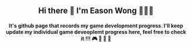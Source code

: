 <h2 align="center"> Hi there 👋 I'm Eason Wong 👹👺🤡 </h2>

<h4 align="center"> It's github page that records my game development progress. I'll keep update my individual game deveoplemt progress here, feel free to check it !!! 🎮 👾 🤖 🎲 </h4> 





